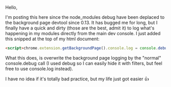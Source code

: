 Hello, 

I'm posting this here since the node_modules debug have been deplaced to the background page devtool since 0.13. It has bugged me for long, but I finally have a quick and dirty (those are the best, admit it) to log what's happening in my modules directly from the main dev console. I just added this snipped at the top of my html document:

```html
<script>chrome.extension.getBackgroundPage().console.log = console.debug;</script>
```

What this does, is overwrite the background page logging by the "normal" console.debug call (I used debug so I can easily hide it with filters, but feel free to use console.log instead).

I have no idea if it's totally bad practice, but my life just got easier 👍 
